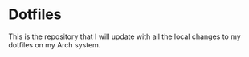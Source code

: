 # Dotfiles
This is the repository that I will update with all the local changes to my dotfiles on my Arch system.
